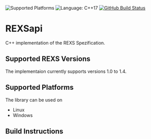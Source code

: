 ![Supported Platforms](https://img.shields.io/badge/Linux%20%7C%20Windows-blue.svg)
![Language: C++17](https://img.shields.io/badge/language-C%2B%2B17-blue.svg)
[![GitHub Build Status](https://github.com/BearinxSimulationSuite/REXSapi/workflows/CMake%20Build%20Matrix/badge.svg)](https://github.com/BearinxSimulationSuite/REXSapi/actions)

# REXSapi

C++ implementation of the REXS Spezification.

## Supported REXS Versions

The implementaion currently supports versions 1.0 to 1.4.

## Supported Platforms

The library can be used on
* Linux
* Windows

## Build Instructions

